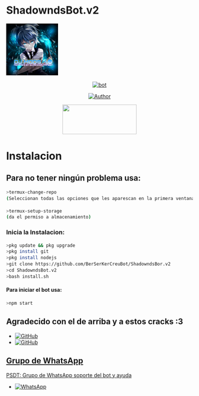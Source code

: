# ShadowndsBot.v2

<img src="./media/logo2.jpg" width="140" height="140"/>
</p>
<p align="center">
<a href="#"><img title="bot" src="https://img.shields.io/badge/「 👻 © by Samy 👻 」-black?colorA=%23ff0000&colorB=%23000000&style=for-the-badge"></a>
</p>
<p align="center">
  <a href="https://github.com/Berserker09"><img title="Author" src="https://img.shields.io/badge/Author-Berserker09 team-red.svg?style=for-the-badge&logo=github" /></a>
<p align="center">
<img src="https://www.crackingpro.com/uploads/team_VIP.gif" width="200" height="80"/>
</p>

# Instalacion

## Para no tener ningún problema usa:
```bash
>termux-change-repo
(Seleccionan todas las opciones que les aparescan en la primera ventana/En la segunda ventana seleccionan la opcion que contenga la letra 'grimler'

>termux-setup-storage
(da el permiso a almacenamiento)
```

### Inicia la Instalacion:

```bash
>pkg update && pkg upgrade
>pkg install git
>pkg install nodejs
>git clone https://github.com/BerSerKerCreuBot/ShadowndsBor.v2
>cd ShadowndsBot.v2
>bash install.sh
```

#### Para iniciar el bot usa:
```bash
>npm start
```
## Agradecido con el de arriba y a estos cracks :3

* <a href="https://github.com/adiwajshing/Baileys"><img alt="GitHub" src="https://img.shields.io/badge/adiwajshing/Baileys%20-%23121011.svg?&style=for-the-badge&logo=github&logoColor=white">
* <a href="https://github.com/Samu330/NyanBot"><img alt="GitHub" src="https://img.shields.io/badge/Samu330/NyanBot%20-%23121011.svg?&style=for-the-badge&logo=github&logoColor=white">
## Grupo de WhatsApp
PSDT: Grupo de WhatsApp soporte del bot y ayuda 
* <a href="https://chat.whatsapp.com/E5xoSThB6LQ5L6CY8XrODI"><img alt="WhatsApp" src="https://img.shields.io/badge/WhatsApp%20Group-25D366?style=for-the-badge&logo=whatsapp&logoColor=white"/></a>
